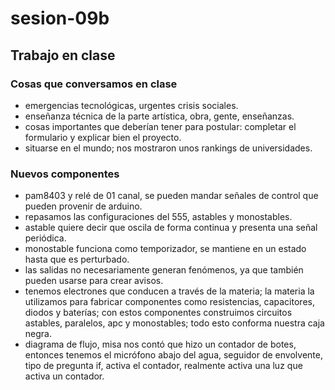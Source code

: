 # sesion-09b

## Trabajo en clase

### Cosas que conversamos en clase

- emergencias tecnológicas, urgentes crisis sociales.
- enseñanza técnica de la parte artística, obra, gente, enseñanzas.
- cosas importantes que deberían tener para postular: completar el formulario y explicar bien el proyecto.
- situarse en el mundo; nos mostraron unos rankings de universidades.

### Nuevos componentes

- pam8403 y relé de 01 canal, se pueden mandar señales de control que pueden provenir de arduino.
- repasamos las configuraciones del 555, astables y monostables.
- astable quiere decir que oscila de forma continua y presenta una señal periódica.
- monostable funciona como temporizador, se mantiene en un estado hasta que es perturbado.
- las salidas no necesariamente generan fenómenos, ya que también pueden usarse para crear avisos.
- tenemos electrones que conducen a través de la materia; la materia la utilizamos para fabricar componentes como resistencias, capacitores, diodos y baterías; con estos componentes construimos circuitos astables, paralelos, apc y monostables; todo esto conforma nuestra caja negra.
- diagrama de flujo, misa nos contó que hizo un contador de botes, entonces tenemos el micrófono abajo del agua, seguidor de envolvente, tipo de pregunta if, activa el contador, realmente activa una luz que activa un contador.

